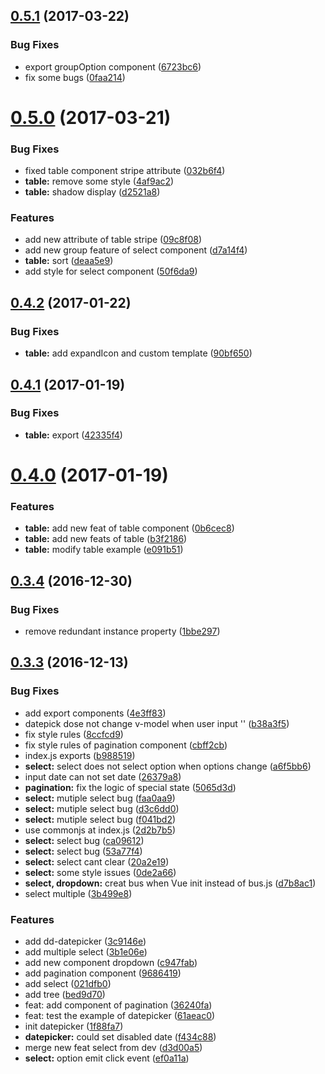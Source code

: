 <a name="0.5.1"></a>
## [0.5.1](https://test.eluying.com/frontend/dd-vue-component/compare/v0.5.0...v0.5.1) (2017-03-22)


### Bug Fixes

* export groupOption component ([6723bc6](https://test.eluying.com/frontend/dd-vue-component/commits/6723bc6))
* fix some bugs ([0faa214](https://test.eluying.com/frontend/dd-vue-component/commits/0faa214))



<a name="0.5.0"></a>
# [0.5.0](https://test.eluying.com/frontend/dd-vue-component/compare/v0.4.2...v0.5.0) (2017-03-21)


### Bug Fixes

* fixed table component stripe attribute ([032b6f4](https://test.eluying.com/frontend/dd-vue-component/commits/032b6f4))
* **table:** remove some style ([4af9ac2](https://test.eluying.com/frontend/dd-vue-component/commits/4af9ac2))
* **table:** shadow display ([d2521a8](https://test.eluying.com/frontend/dd-vue-component/commits/d2521a8))


### Features

* add new attribute of table stripe ([09c8f08](https://test.eluying.com/frontend/dd-vue-component/commits/09c8f08))
* add new group feature of select component ([d7a14f4](https://test.eluying.com/frontend/dd-vue-component/commits/d7a14f4))
* **table:** sort ([deaa5e9](https://test.eluying.com/frontend/dd-vue-component/commits/deaa5e9))
* add style for select component ([50f6da9](https://test.eluying.com/frontend/dd-vue-component/commits/50f6da9))



<a name="0.4.2"></a>
## [0.4.2](https://test.eluying.com/frontend/dd-vue-component/compare/v0.4.1...v0.4.2) (2017-01-22)


### Bug Fixes

* **table:** add expandIcon and custom template ([90bf650](https://test.eluying.com/frontend/dd-vue-component/commits/90bf650))



<a name="0.4.1"></a>
## [0.4.1](https://test.eluying.com/frontend/dd-vue-component/compare/v0.4.0...v0.4.1) (2017-01-19)


### Bug Fixes

* **table:** export ([42335f4](https://test.eluying.com/frontend/dd-vue-component/commits/42335f4))



<a name="0.4.0"></a>
# [0.4.0](https://test.eluying.com/frontend/dd-vue-component/compare/v0.3.4...v0.4.0) (2017-01-19)


### Features

* **table:** add new feat of table component ([0b6cec8](https://test.eluying.com/frontend/dd-vue-component/commits/0b6cec8))
* **table:** add new feats of table ([b3f2186](https://test.eluying.com/frontend/dd-vue-component/commits/b3f2186))
* **table:** modify table example ([e091b51](https://test.eluying.com/frontend/dd-vue-component/commits/e091b51))



<a name="0.3.4"></a>
## [0.3.4](https://test.eluying.com/frontend/dd-vue-component/compare/v0.3.3...v0.3.4) (2016-12-30)


### Bug Fixes

* remove redundant instance property ([1bbe297](https://test.eluying.com/frontend/dd-vue-component/commits/1bbe297))



<a name="0.3.3"></a>
## [0.3.3](https://test.eluying.com/frontend/dd-vue-component/compare/1f88fa7...v0.3.3) (2016-12-13)


### Bug Fixes

* add export components ([4e3ff83](https://test.eluying.com/frontend/dd-vue-component/commits/4e3ff83))
* datepick dose not change v-model when user input '' ([b38a3f5](https://test.eluying.com/frontend/dd-vue-component/commits/b38a3f5))
* fix style rules ([8ccfcd9](https://test.eluying.com/frontend/dd-vue-component/commits/8ccfcd9))
* fix style rules of pagination component ([cbff2cb](https://test.eluying.com/frontend/dd-vue-component/commits/cbff2cb))
* index.js exports ([b988519](https://test.eluying.com/frontend/dd-vue-component/commits/b988519))
* **select:** select does not select option when options change ([a6f5bb6](https://test.eluying.com/frontend/dd-vue-component/commits/a6f5bb6))
* input date can not set date ([26379a8](https://test.eluying.com/frontend/dd-vue-component/commits/26379a8))
* **pagination:** fix the logic of special state ([5065d3d](https://test.eluying.com/frontend/dd-vue-component/commits/5065d3d))
* **select:** mutiple select bug ([faa0aa9](https://test.eluying.com/frontend/dd-vue-component/commits/faa0aa9))
* **select:** mutiple select bug ([d3c6dd0](https://test.eluying.com/frontend/dd-vue-component/commits/d3c6dd0))
* **select:** mutiple select bug ([f041bd2](https://test.eluying.com/frontend/dd-vue-component/commits/f041bd2))
* use commonjs at index.js ([2d2b7b5](https://test.eluying.com/frontend/dd-vue-component/commits/2d2b7b5))
* **select:** select bug ([ca09612](https://test.eluying.com/frontend/dd-vue-component/commits/ca09612))
* **select:** select bug ([53a77f4](https://test.eluying.com/frontend/dd-vue-component/commits/53a77f4))
* **select:** select cant clear ([20a2e19](https://test.eluying.com/frontend/dd-vue-component/commits/20a2e19))
* **select:** some style issues ([0de2a66](https://test.eluying.com/frontend/dd-vue-component/commits/0de2a66))
* **select, dropdown:** creat bus when Vue init instead of bus.js ([d7b8ac1](https://test.eluying.com/frontend/dd-vue-component/commits/d7b8ac1))
* select multiple ([3b499e8](https://test.eluying.com/frontend/dd-vue-component/commits/3b499e8))


### Features

* add dd-datepicker ([3c9146e](https://test.eluying.com/frontend/dd-vue-component/commits/3c9146e))
* add multiple select ([3b1e06e](https://test.eluying.com/frontend/dd-vue-component/commits/3b1e06e))
* add new component dropdown ([c947fab](https://test.eluying.com/frontend/dd-vue-component/commits/c947fab))
* add pagination component ([9686419](https://test.eluying.com/frontend/dd-vue-component/commits/9686419))
* add select ([021dfb0](https://test.eluying.com/frontend/dd-vue-component/commits/021dfb0))
* add tree ([bed9d70](https://test.eluying.com/frontend/dd-vue-component/commits/bed9d70))
* feat: add component of pagination ([36240fa](https://test.eluying.com/frontend/dd-vue-component/commits/36240fa))
* feat: test the example of datepicker ([61aeac0](https://test.eluying.com/frontend/dd-vue-component/commits/61aeac0))
* init datepicker ([1f88fa7](https://test.eluying.com/frontend/dd-vue-component/commits/1f88fa7))
* **datepicker:** could set disabled date ([f434c88](https://test.eluying.com/frontend/dd-vue-component/commits/f434c88))
* merge new feat select from dev ([d3d00a5](https://test.eluying.com/frontend/dd-vue-component/commits/d3d00a5))
* **select:** option emit click event ([ef0a11a](https://test.eluying.com/frontend/dd-vue-component/commits/ef0a11a))



